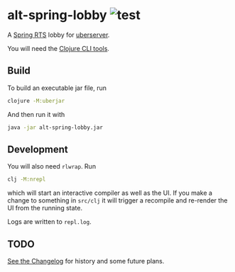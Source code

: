 # alt-spring-lobby ![test](https://github.com/craigy/alt-spring-lobby/workflows/test/badge.svg)

A [Spring RTS](https://springrts.com/) lobby for [uberserver](https://github.com/spring/uberserver).

You will need the [Clojure CLI tools](https://clojure.org/guides/getting_started#_clojure_installer_and_cli_tools).


## Build


To build an executable jar file, run

```bash
clojure -M:uberjar
```

And then run it with

```bash
java -jar alt-spring-lobby.jar
```


## Development

You will also need `rlwrap`. Run

```bash
clj -M:nrepl
```

which will start an interactive compiler as well as the UI. If you make a change to something in `src/clj` it will trigger a recompile and re-render the UI from the running state.

Logs are written to `repl.log`.

## TODO

[See the Changelog](./CHANGELOG.md) for history and some future plans.
